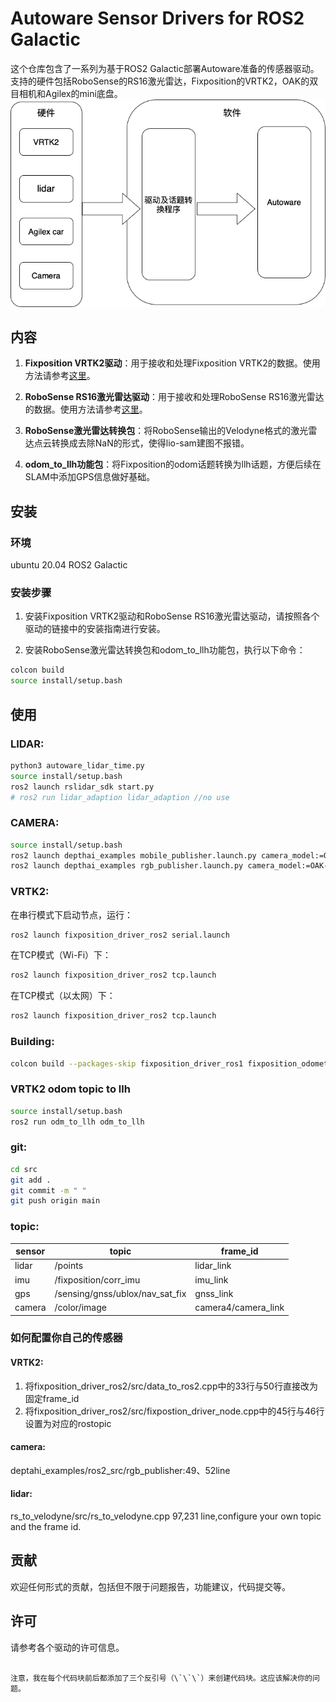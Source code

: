 # Autoware Sensor Drivers for ROS2 Galactic

这个仓库包含了一系列为基于ROS2 Galactic部署Autoware准备的传感器驱动。支持的硬件包括RoboSense的RS16激光雷达，Fixposition的VRTK2，OAK的双目相机和Agilex的mini底盘。
![Example Image](image/未命名绘图.drawio-2.png)

## 内容

1. **Fixposition VRTK2驱动**：用于接收和处理Fixposition VRTK2的数据。使用方法请参考[这里](https://github.com/fixposition/fixposition_driver)。

2. **RoboSense RS16激光雷达驱动**：用于接收和处理RoboSense RS16激光雷达的数据。使用方法请参考[这里](https://github.com/RoboSense-LiDAR/rslidar_sdk)。

3. **RoboSense激光雷达转换包**：将RoboSense输出的Velodyne格式的激光雷达点云转换成去除NaN的形式，使得lio-sam建图不报错。

4. **odom_to_llh功能包**：将Fixposition的odom话题转换为llh话题，方便后续在SLAM中添加GPS信息做好基础。

## 安装

### 环境

ubuntu 20.04
ROS2 Galactic

### 安装步骤

1. 安装Fixposition VRTK2驱动和RoboSense RS16激光雷达驱动，请按照各个驱动的链接中的安装指南进行安装。

2. 安装RoboSense激光雷达转换包和odom_to_llh功能包，执行以下命令：

```bash
colcon build
source install/setup.bash
```

## 使用

### LIDAR:

```bash
python3 autoware_lidar_time.py
source install/setup.bash
ros2 launch rslidar_sdk start.py
# ros2 run lidar_adaption lidar_adaption //no use
```

### CAMERA:

```bash
source install/setup.bash
ros2 launch depthai_examples mobile_publisher.launch.py camera_model:=OAK-D-LITE
ros2 launch depthai_examples rgb_publisher.launch.py camera_model:=OAK-D-LITE
```

### VRTK2:

在串行模式下启动节点，运行：

```bash
ros2 launch fixposition_driver_ros2 serial.launch
```

在TCP模式（Wi-Fi）下：

```bash
ros2 launch fixposition_driver_ros2 tcp.launch
```

在TCP模式（以太网）下：

```bash
ros2 launch fixposition_driver_ros2 tcp.launch
```

### Building:

```bash
colcon build --packages-skip fixposition_driver_ros1 fixposition_odometry_converter_ros1
```

### VRTK2 odom topic to llh

```bash
source install/setup.bash 
ros2 run odm_to_llh odm_to_llh 
```

### git:

```bash
cd src 
git add .
git commit -m " "
git push origin main
```

### topic:

| sensor | topic | frame_id |
| --- | --- | --- |
| lidar | /points | lidar_link |
| imu | /fixposition/corr_imu | imu_link |
| gps | /sensing/gnss/ublox/nav_sat_fix | gnss_link |
| camera | /color/image | camera4/camera_link |

### 如何配置你自己的传感器

#### VRTK2:

1. 将fixposition_driver_ros2/src/data_to_ros2.cpp中的33行与50行直接改为固定frame_id
2. 将fixposition_driver_ros2/src/fixpostion_driver_node.cpp中的45行与46行设置为对应的rostopic

#### camera:

deptahi_examples/ros2_src/rgb_publisher:49、52line

#### lidar:

rs_to_velodyne/src/rs_to_velodyne.cpp 97,231 line,configure your own topic and the frame id.

## 贡献

欢迎任何形式的贡献，包括但不限于问题报告，功能建议，代码提交等。

## 许可

请参考各个驱动的许可信息。
```

注意，我在每个代码块前后都添加了三个反引号（\`\`\`）来创建代码块。这应该解决你的问题。
